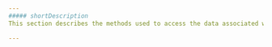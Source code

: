 ```yaml
---
##### shortDescription
This section describes the methods used to access the data associated with the Store.

---
```

